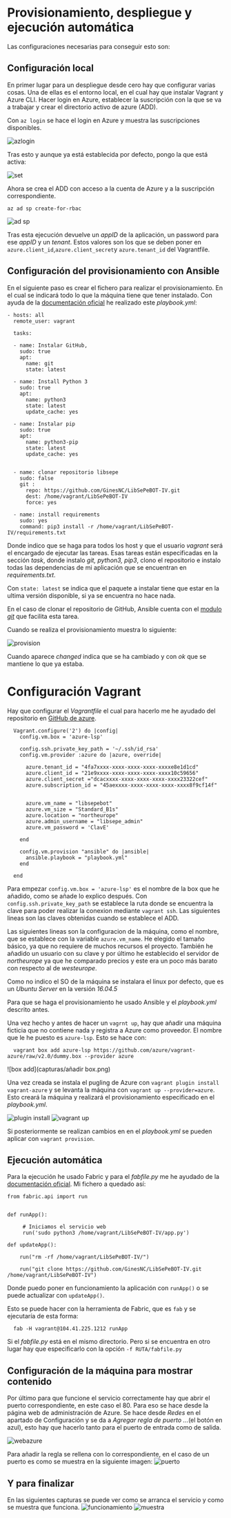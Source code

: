 # Provisionamiento, despliegue y ejecución automática

Las configuraciones necesarias para conseguir esto son:

## Configuración local

En primer lugar para un despliegue desde cero hay que configurar varias cosas. Una de ellas es el entorno local, en el cual hay que instalar Vagrant y Azure CLI. Hacer login en Azure, establecer la suscripción con la que se va a trabajar y crear el directorio activo de azure (ADD).

Con `az login` se hace el login en Azure y muestra las suscripciones disponibles.

![azlogin](capturas/azlogin.png)


Tras esto y aunque ya está establecida por defecto, pongo la que está activa:

![set](capturas/set-susc.png)



Ahora se crea el ADD con acceso a la cuenta de Azure y a la suscripción correspondiente.

    az ad sp create-for-rbac

![ad sp](capturas/add.png)

Tras esta ejecución devuelve un *appID* de la aplicación, un password para ese *appID* y un *tenant*. Estos valores son los que se deben poner en  `azure.client_id`,`azure.client_secret`y `azure.tenant_id` del Vagrantfile.

## Configuración del provisionamiento con Ansible

En el siguiente paso es crear el fichero para realizar el provisionamiento. En el cual se indicará todo lo que la máquina tiene que tener instalado. Con ayuda de la [documentación oficial](https://docs.ansible.com/ansible/latest/user_guide/playbooks.html) he realizado este *playbook.yml*:

    - hosts: all
      remote_user: vagrant

      tasks:

      - name: Instalar GitHub,
        sudo: true
        apt:
          name: git
          state: latest

      - name: Install Python 3
        sudo: true
        apt:
          name: python3
          state: latest
          update_cache: yes

      - name: Instalar pip
        sudo: true
        apt:
          name: python3-pip
          state: latest
          update_cache: yes


      - name: clonar repositorio libsepe
        sudo: false
        git :
          repo: https://github.com/GinesNC/LibSePeBOT-IV.git
          dest: /home/vagrant/LibSePeBOT-IV
          force: yes

      - name: install requirements
        sudo: yes
        command: pip3 install -r /home/vagrant/LibSePeBOT-IV/requirements.txt


Donde indico que se haga para todos los host y que el usuario *vagrant* será el encargado de ejecutar las tareas. Esas tareas están especificadas en la sección *task*, donde instalo _git, python3, pip3_, clono el repositorio e instalo todas las dependencias de mi aplicación que se encuentran en *requirements.txt*.

Con `state: latest` se indica que el paquete a instalar tiene que estar en la ultima versión disponible, si ya se encuentra no hace nada.

En el caso de clonar el repositorio de GitHub, Ansible cuenta con el [modulo *git*](https://docs.ansible.com/ansible/latest/modules/git_module.html)  que facilita esta tarea.

Cuando se realiza el provisionamiento muestra lo siguiente:

![provision](capturas/vagrantprovision.png)

Cuando aparece _changed_ indica que se ha cambiado y con _ok_ que se mantiene lo que ya estaba.

# Configuración Vagrant

Hay que configurar el _Vagrantfile_ el cual para hacerlo me he ayudado del repositorio en [GitHub de azure](https://github.com/Azure/vagrant-azure).


      Vagrant.configure('2') do |config|
        config.vm.box = 'azure-lsp'

        config.ssh.private_key_path = '~/.ssh/id_rsa'
        config.vm.provider :azure do |azure, override|

          azure.tenant_id = "4fa7xxxx-xxxx-xxxx-xxxx-xxxxe8e1d1cd"
          azure.client_id = "21e9xxxx-xxxx-xxxx-xxxx-xxxx10c59656"
          azure.client_secret ="dcacxxxx-xxxx-xxxx-xxxx-xxxx23322cef"
          azure.subscription_id = "45aexxxx-xxxx-xxxx-xxxx-xxxx8f9cf14f"


          azure.vm_name = "libsepebot"
          azure.vm_size = "Standard_B1s"
          azure.location = "northeurope"
          azure.admin_username = "libsepe_admin"
          azure.vm_password = 'ClavE'

        end

        config.vm.provision "ansible" do |ansible|
          ansible.playbook = "playbook.yml"
        end

      end

Para empezar `config.vm.box = 'azure-lsp'` es el nombre de la box que he añadido, como se añade lo explico después. Con `config.ssh.private_key_path` se establece la ruta donde se encuentra la clave para poder realizar la conexion mediante `vagrant ssh`. Las siguientes lineas son las claves obtenidas cuando se establece el ADD.

Las siguientes lineas son la configuracion de la máquina, como el nombre, que se establece con la variable `azure.vm_name`. He elegido el tamaño básico, ya que no requiere de muchos recursos el proyecto. También he añadido un usuario con su clave y por último he establecido el servidor de _northeurope_ ya que he comparado precios y este era un poco más barato con respecto al de _westeurope_.

Como no indico el SO de la máquina se instalara el linux por defecto, que es un _Ubuntu Server_ en la versión _16.04.5_

Para que se haga el provisionamiento he usado Ansible y el *playbook.yml* descrito antes.

Una vez hecho y antes de hacer un `vagrnt up`, hay que añadir una máquina ficticia que no contiene nada y registra a Azure como proveedor. El nombre que le he puesto es `azure-lsp`. Esto se hace con:

      vagrant box add azure-lsp https://github.com/azure/vagrant-azure/raw/v2.0/dummy.box --provider azure

![box add](capturas/añadir box.png)

Una vez creada se instala el pugling de Azure con `vagrant plugin install vagrant-azure` y se  levanta la máquina con `vagrant up --provider=azure`. Esto creará la máquina y realizará el provisionamiento especificado en el *playbook.yml*.

![plugin install](capturas/vagrant-azure.png)
![vagrant up](capturas/vagrantup-provision.png)

Si posteriormente se realizan cambios en en el *playbook.yml* se pueden aplicar con `vagrant provision`.

## Ejecución automática

Para la ejecución he usado Fabric y para el *fabfile.py* me he ayudado de la [documentación oficial](http://docs.fabfile.org/en/2.4/getting-started.html#run-commands-via-connections-and-run). Mi fichero a quedado así:

    from fabric.api import run


    def runApp():

         # Iniciamos el servicio web
         run('sudo python3 /home/vagrant/LibSePeBOT-IV/app.py')

    def updateApp():

        run("rm -rf /home/vagrant/LibSePeBOT-IV/")

        run("git clone https://github.com/GinesNC/LibSePeBOT-IV.git /home/vagrant/LibSePeBOT-IV")


Donde puedo poner en funcionamiento la aplicación con `runApp()` o se puede actualizar con `updateApp()`.

Esto se puede hacer con la herramienta de Fabric, que es `fab` y se ejecutaría de esta forma:

      fab -H vagrant@104.41.225.1212 runApp   

Si el *fabfile.py* está en el mismo directorio. Pero si se encuentra en otro lugar hay que especificarlo con la opción `-f RUTA/fabfile.py`


## Configuración de la máquina para mostrar contenido

Por último para que funcione el servicio correctamente hay que abrir el puerto correspondiente, en este caso el 80. Para eso se hace desde la página web de administración de Azure. Se hace desde *Redes* en el apartado de Configuración y se da a *Agregar regla de puerto ...*(el botón en azul), esto hay que hacerlo tanto para el puerto de entrada como de salida.

![webazure](capturas/webazure.png)

Para añadir la regla se rellena con lo correspondiente, en el caso de un puerto es como se muestra en la siguiente imagen:
![puerto](capturas/puerto.png)

## Y para finalizar

En las siguientes capturas se puede ver como se arranca el servicio y como se muestra que funciona.
![funcionamiento](capturas/enfuncionamiento.png)
![muestra](capturas/muestra.png)
